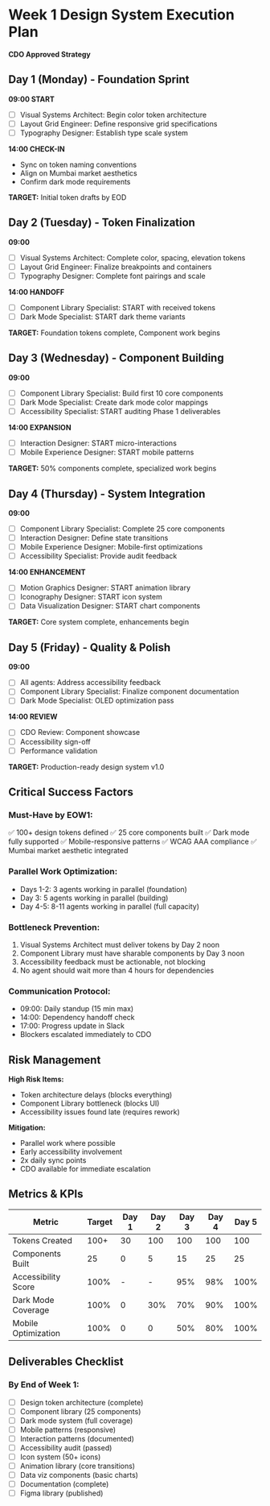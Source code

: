 # Week 1 Design System Execution Plan
**CDO Approved Strategy**

## Day 1 (Monday) - Foundation Sprint
**09:00 START**
- [ ] Visual Systems Architect: Begin color token architecture
- [ ] Layout Grid Engineer: Define responsive grid specifications  
- [ ] Typography Designer: Establish type scale system

**14:00 CHECK-IN**
- Sync on token naming conventions
- Align on Mumbai market aesthetics
- Confirm dark mode requirements

**TARGET:** Initial token drafts by EOD

## Day 2 (Tuesday) - Token Finalization
**09:00**
- [ ] Visual Systems Architect: Complete color, spacing, elevation tokens
- [ ] Layout Grid Engineer: Finalize breakpoints and containers
- [ ] Typography Designer: Complete font pairings and scale

**14:00 HANDOFF**
- [ ] Component Library Specialist: START with received tokens
- [ ] Dark Mode Specialist: START dark theme variants

**TARGET:** Foundation tokens complete, Component work begins

## Day 3 (Wednesday) - Component Building
**09:00**
- [ ] Component Library Specialist: Build first 10 core components
- [ ] Dark Mode Specialist: Create dark mode color mappings
- [ ] Accessibility Specialist: START auditing Phase 1 deliverables

**14:00 EXPANSION**
- [ ] Interaction Designer: START micro-interactions
- [ ] Mobile Experience Designer: START mobile patterns

**TARGET:** 50% components complete, specialized work begins

## Day 4 (Thursday) - System Integration
**09:00**
- [ ] Component Library Specialist: Complete 25 core components
- [ ] Interaction Designer: Define state transitions
- [ ] Mobile Experience Designer: Mobile-first optimizations
- [ ] Accessibility Specialist: Provide audit feedback

**14:00 ENHANCEMENT**
- [ ] Motion Graphics Designer: START animation library
- [ ] Iconography Designer: START icon system
- [ ] Data Visualization Designer: START chart components

**TARGET:** Core system complete, enhancements begin

## Day 5 (Friday) - Quality & Polish
**09:00**
- [ ] All agents: Address accessibility feedback
- [ ] Component Library Specialist: Finalize component documentation
- [ ] Dark Mode Specialist: OLED optimization pass

**14:00 REVIEW**
- [ ] CDO Review: Component showcase
- [ ] Accessibility sign-off
- [ ] Performance validation

**TARGET:** Production-ready design system v1.0

## Critical Success Factors

### Must-Have by EOW1:
✅ 100+ design tokens defined
✅ 25 core components built
✅ Dark mode fully supported
✅ Mobile-responsive patterns
✅ WCAG AAA compliance
✅ Mumbai market aesthetic integrated

### Parallel Work Optimization:
- Days 1-2: 3 agents working in parallel (foundation)
- Day 3: 5 agents working in parallel (building)
- Day 4-5: 8-11 agents working in parallel (full capacity)

### Bottleneck Prevention:
1. Visual Systems Architect must deliver tokens by Day 2 noon
2. Component Library must have sharable components by Day 3 noon
3. Accessibility feedback must be actionable, not blocking
4. No agent should wait more than 4 hours for dependencies

### Communication Protocol:
- 09:00: Daily standup (15 min max)
- 14:00: Dependency handoff check
- 17:00: Progress update in Slack
- Blockers escalated immediately to CDO

## Risk Management

**High Risk Items:**
- Token architecture delays (blocks everything)
- Component Library bottleneck (blocks UI)
- Accessibility issues found late (requires rework)

**Mitigation:**
- Parallel work where possible
- Early accessibility involvement
- 2x daily sync points
- CDO available for immediate escalation

## Metrics & KPIs

| Metric | Target | Day 1 | Day 2 | Day 3 | Day 4 | Day 5 |
|--------|--------|-------|-------|-------|-------|-------|
| Tokens Created | 100+ | 30 | 100 | 100 | 100 | 100 |
| Components Built | 25 | 0 | 5 | 15 | 25 | 25 |
| Accessibility Score | 100% | - | - | 95% | 98% | 100% |
| Dark Mode Coverage | 100% | 0 | 30% | 70% | 90% | 100% |
| Mobile Optimization | 100% | 0 | 0 | 50% | 80% | 100% |

## Deliverables Checklist

### By End of Week 1:
- [ ] Design token architecture (complete)
- [ ] Component library (25 components)
- [ ] Dark mode system (full coverage)
- [ ] Mobile patterns (responsive)
- [ ] Interaction patterns (documented)
- [ ] Accessibility audit (passed)
- [ ] Icon system (50+ icons)
- [ ] Animation library (core transitions)
- [ ] Data viz components (basic charts)
- [ ] Documentation (complete)
- [ ] Figma library (published)